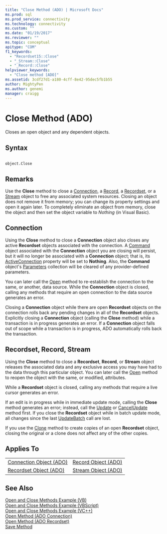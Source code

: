 ```yaml
---
title: "Close Method (ADO) | Microsoft Docs"
ms.prod: sql
ms.prod_service: connectivity
ms.technology: connectivity
ms.custom: ""
ms.date: "01/19/2017"
ms.reviewer: ""
ms.topic: conceptual
apitype: "COM"
f1_keywords: 
  - "Recordset15::Close"
  - "_Stream::Close"
  - "_Record::Close"
helpviewer_keywords: 
  - "Close method [ADO]"
ms.assetid: 3cdf27d1-a180-4cff-8e42-95dec5fb1b55
author: MightyPen
ms.author: genemi
manager: craigg
---
```

# Close Method (ADO)
Closes an open object and any dependent objects.  
  
## Syntax  
  
```  
  
object.Close  
```  
  
## Remarks  
 Use the **Close** method to close a [Connection](../../../ado/reference/ado-api/connection-object-ado.md), a [Record](../../../ado/reference/ado-api/record-object-ado.md), a [Recordset](../../../ado/reference/ado-api/recordset-object-ado.md), or a [Stream](../../../ado/reference/ado-api/stream-object-ado.md) object to free any associated system resources. Closing an object does not remove it from memory; you can change its property settings and open it again later. To completely eliminate an object from memory, close the object and then set the object variable to *Nothing* (in Visual Basic).  
  
## Connection  
 Using the **Close** method to close a **Connection** object also closes any active **Recordset** objects associated with the connection. A [Command](../../../ado/reference/ado-api/command-object-ado.md) object associated with the **Connection** object you are closing will persist, but it will no longer be associated with a **Connection** object; that is, its [ActiveConnection](../../../ado/reference/ado-api/activeconnection-property-ado.md) property will be set to **Nothing**. Also, the **Command** object's [Parameters](../../../ado/reference/ado-api/parameters-collection-ado.md) collection will be cleared of any provider-defined parameters.  
  
 You can later call the [Open](../../../ado/reference/ado-api/open-method-ado-connection.md) method to re-establish the connection to the same, or another, data source. While the **Connection** object is closed, calling any methods that require an open connection to the data source generates an error.  
  
 Closing a **Connection** object while there are open **Recordset** objects on the connection rolls back any pending changes in all of the **Recordset** objects. Explicitly closing a **Connection** object (calling the **Close** method) while a transaction is in progress generates an error. If a **Connection** object falls out of scope while a transaction is in progress, ADO automatically rolls back the transaction.  
  
## Recordset, Record, Stream  
 Using the **Close** method to close a **Recordset**, **Record**, or **Stream** object releases the associated data and any exclusive access you may have had to the data through this particular object. You can later call the [Open](../../../ado/reference/ado-api/open-method-ado-recordset.md) method to reopen the object with the same, or modified, attributes.  
  
 While a **Recordset** object is closed, calling any methods that require a live cursor generates an error.  
  
 If an edit is in progress while in immediate update mode, calling the **Close** method generates an error; instead, call the [Update](../../../ado/reference/ado-api/update-method.md) or [CancelUpdate](../../../ado/reference/ado-api/cancelupdate-method-ado.md) method first. If you close the **Recordset** object while in batch update mode, all changes since the last [UpdateBatch](../../../ado/reference/ado-api/updatebatch-method.md) call are lost.  
  
 If you use the [Clone](../../../ado/reference/ado-api/clone-method-ado.md) method to create copies of an open **Recordset** object, closing the original or a clone does not affect any of the other copies.  
  
## Applies To  
  
|||  
|-|-|  
|[Connection Object (ADO)](../../../ado/reference/ado-api/connection-object-ado.md)|[Record Object (ADO)](../../../ado/reference/ado-api/record-object-ado.md)|  
|[Recordset Object (ADO)](../../../ado/reference/ado-api/recordset-object-ado.md)|[Stream Object (ADO)](../../../ado/reference/ado-api/stream-object-ado.md)|  
  
## See Also  
 [Open and Close Methods Example (VB)](../../../ado/reference/ado-api/open-and-close-methods-example-vb.md)   
 [Open and Close Methods Example (VBScript)](../../../ado/reference/ado-api/open-and-close-methods-example-vbscript.md)   
 [Open and Close Methods Example (VC++)](../../../ado/reference/ado-api/open-and-close-methods-example-vc.md)   
 [Open Method (ADO Connection)](../../../ado/reference/ado-api/open-method-ado-connection.md)   
 [Open Method (ADO Recordset)](../../../ado/reference/ado-api/open-method-ado-recordset.md)   
 [Save Method](../../../ado/reference/ado-api/save-method.md)
